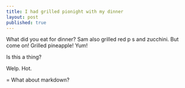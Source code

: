 ```yaml
---
title: I had grilled pionight with my dinner
layout: post
published: true
---
```

What did you eat for dinner?  Sam also grilled red p
s and zucchini.  But come on!  Grilled pineapple!  Yum!

Is this a thing?

Welp. Hot.

= What about markdown?
